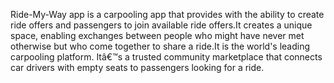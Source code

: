 Ride-My-Way app is a carpooling app that provides with the ability to create ride offers and passengers to join available ride offers.It creates a unique space, enabling exchanges between people who might have never met otherwise but who come together to share a ride.It is the world's leading carpooling platform. Itâ€™s a trusted community marketplace that connects car drivers with empty seats to passengers looking for a ride.
